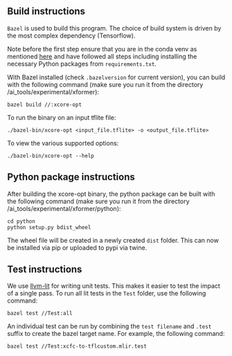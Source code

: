 Build instructions
--

`Bazel` is used to build this program. The choice of build system is
driven by the most complex dependency (Tensorflow). 

Note before the first step ensure that you are in the conda venv as 
mentioned [here](https://github.com/xmos/ai_tools#readme) and 
have followed all steps including installing the necessary Python 
packages from `requirements.txt`.

With Bazel installed (check `.bazelversion` for current version),
you can build with the following command (make sure you run it 
from the directory /ai_tools/experimental/xformer):

    bazel build //:xcore-opt

To run the binary on an input tflite  file:

    ./bazel-bin/xcore-opt <input_file.tflite> -o <output_file.tflite>

To view the various supported options:

    ./bazel-bin/xcore-opt --help


Python package instructions
--

After building the xcore-opt binary, the python package can be built
with the following command (make sure you run it from the directory 
/ai_tools/experimental/xformer/python):

    cd python
    python setup.py bdist_wheel

The wheel file will be created in a newly created `dist` folder.
This can now be installed via pip or uploaded to pypi via twine.    

Test instructions
--

We use [llvm-lit](https://llvm.org/docs/CommandGuide/lit.html) for writing unit tests. This makes it easier to test the impact of a single pass. To run all lit tests in the `Test` folder, use the following command:

    bazel test //Test:all

An individual test can be run by combining the `test filename` and `.test` suffix to create the bazel target name. For example, the following command:

    bazel test //Test:xcfc-to-tflcustom.mlir.test

